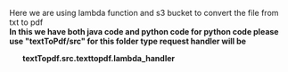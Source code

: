 Here we are using lambda function and s3 bucket to convert the file from txt to pdf
<br/>
<b>In this we have both java code and python code for python code please use "textToPdf/src" for this folder type request handler will be <ul>textTopdf.src.texttopdf.lambda_handler<ul/><b/>
